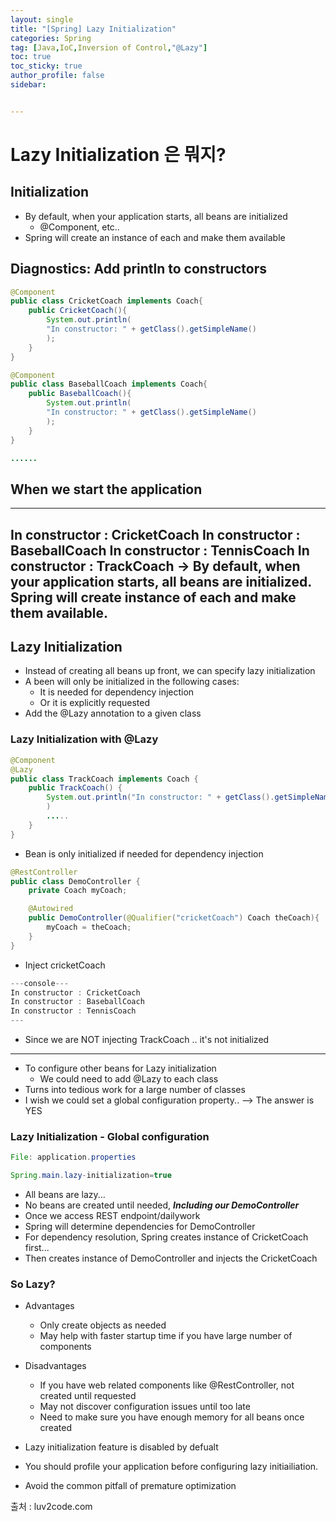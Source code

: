 ```yaml
---
layout: single
title: "[Spring] Lazy Initialization"
categories: Spring
tag: [Java,IoC,Inversion of Control,"@Lazy"]
toc: true
toc_sticky: true
author_profile: false
sidebar:


---
```


# Lazy Initialization 은 뭐지?

## Initialization
- By default, when your application starts, all beans are initialized
	- @Component, etc..
- Spring will create an instance of each and make them available

## Diagnostics: Add println to constructors
```java
@Component
public class CricketCoach implements Coach{
	public CricketCoach(){
		System.out.println(
		"In constructor: " + getClass().getSimpleName()
		);
	}
}

@Component
public class BaseballCoach implements Coach{
	public BaseballCoach(){
		System.out.println(
		"In constructor: " + getClass().getSimpleName()
		);
	}
}

......

```

## When we start the application
---
In constructor : CricketCoach
In constructor : BaseballCoach
In constructor : TennisCoach
In constructor : TrackCoach
-> By default, when your application starts, all beans are initialized. Spring will create instance of each and make them available.
---

## Lazy Initialization
- Instead of creating all beans up front, we can specify lazy initialization
- A been will only be initialized in the following cases:
	- It is needed for dependency injection
	- Or it is explicitly requested
- Add the @Lazy annotation to a given class

### Lazy Initialization with @Lazy
```java
@Component
@Lazy 
public class TrackCoach implements Coach {
	public TrackCoach() {
		System.out.println("In constructor: " + getClass().getSimpleName()
		)
		.....
	}
}
```
- Bean is only initialized if needed for dependency injection

```java
@RestController
public class DemoController {
	private Coach myCoach;

	@Autowired
	public DemoController(@Qualifier("cricketCoach") Coach theCoach){
		myCoach = theCoach;
	}
}
```
- Inject cricketCoach

```java
---console---
In constructor : CricketCoach
In constructor : BaseballCoach
In constructor : TennisCoach
---
```
- Since we are NOT injecting TrackCoach .. it's not initialized

---
- To configure other beans for Lazy initialization
	- We could need to add @Lazy to each class
- Turns into tedious work for a large number of classes
- I wish we could set a global configuration property.. --> The answer is YES

### Lazy Initialization - Global configuration
```java
File: application.properties

Spring.main.lazy-initialization=true
```
- All beans are lazy...
- No beans are created until needed, ***Including our DemoController***
- Once we access REST endpoint/dailywork
- Spring will determine dependencies for DemoController
- For dependency resolution, Spring creates instance of CricketCoach first...
- Then creates instance of DemoController and injects the CricketCoach

### So Lazy? 
- Advantages
	- Only create objects as needed
	- May help with faster startup time if you have large number of components
- Disadvantages
	- If you have web related components like @RestController, not created until requested
	- May not discover configuration issues until too late
	- Need to make sure you have enough memory for all beans once created

- Lazy initialization feature is disabled by defualt
- You should profile your application before configuring lazy initiailiation.
- Avoid the common pitfall of premature optimization

출처 : luv2code.com